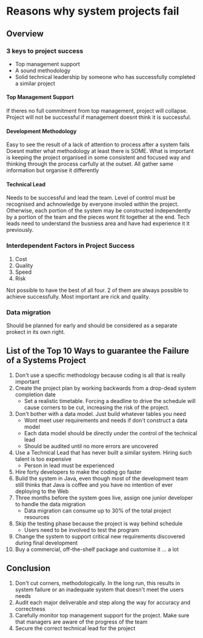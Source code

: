 # Reasons why system projects fail
## Overview
### 3 keys to project success
- Top management support
- A sound methodology
- Solid technical leadership by someone who has successfully completed a similar project
#### Top Management Support
If theres no full commitment from top management, project will collapse.
Project will not be successful if management doesnt think it is successful.

#### Development Methodology
Easy to see the result of a lack of attention to process after a system fails
Doesnt matter what methodology at least there is SOME.
What is important is keeping the project organised in some consistent and focused way and thinking through the process carfully at the outset.
All gather same information but organise it differently

#### Technical Lead
Needs to be successful and lead the team. Level of control must be recognised and achnowledge by everyone involed within the project. Otherwise, each portion of the system may be constructed independently by a portion of the team and the pieces wont fit together at the end.
Tech leads need to understand the busniess area and have had experience it it previously.
### Interdependent Factors in Project Success
1. Cost
2. Quality
3. Speed 
4. Risk

Not possible to have the best of all four. 2 of them are always possible to achieve successfully. Most important are rick and quality.

### Data migration
Should be planned for early and should be considered as a separate prokect in its own right.

## List of the Top 10 Ways to guarantee the Failure of a Systems Project
1. Don't use a specific methodology because coding is all that is really important
2. Create the project plan by working backwards from a drop-dead system completion date
	- Set a realistic timetable. Forcing a deadline to drive the schedule will cause corners to be cut, increasing the risk of the project.
3. Don't bother with a data model. Just build whatever tables you need
	- Wont meet user requirements and needs if don't construct a data model
	- Each data model should be directly under the control of the technical lead
	- Should be audited until no more errors are uncovered 
4. Use a Technical Lead that has never built a similar system. Hiring such talent is too expensive
	- Person in lead must be experienced
5. Hire forty developers to make the coding go faster
6. Build the system in Java, even though most of the development team still thinks that Java is coffee and you have no intention of ever deploying to the Web
7. Three months before the system goes live, assign one junior developer to handle the data migration
	- Data migration can consume up to 30% of the total project resources
8. Skip the testing phase because the project is way behind schedule
	- Users need to be involved to test the program
9. Change the system to support critical new requirements discovered during final development 
10. Buy a commercial, off-the-shelf package and customise it ... a lot

## Conclusion
1. Don't cut corners, methodologically. In the long run, this results in system failure or an inadequate system that doesn't meet the users needs
2. Audit each major deliverable and step along the way for accuracy and correctness
3. Carefully monitor top management support for the project. Make sure that managers are aware of the progress of the team
4. Secure the correct technical lead for the project